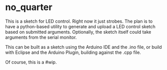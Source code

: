
no_quarter
==========

This is a sketch for LED control. Right now it just strobes. The plan
is to have a python-based utility to generate and upload a LED control
sketch based on submitted arguments. Optionally, the sketch itself could take arguments from the serial monitor. 

This can be built as a sketch using the Arduino IDE and the .ino file, or build with
Eclipse and the Arduino Plugin, building against the .cpp file. 


Of course, this is a #wip.



